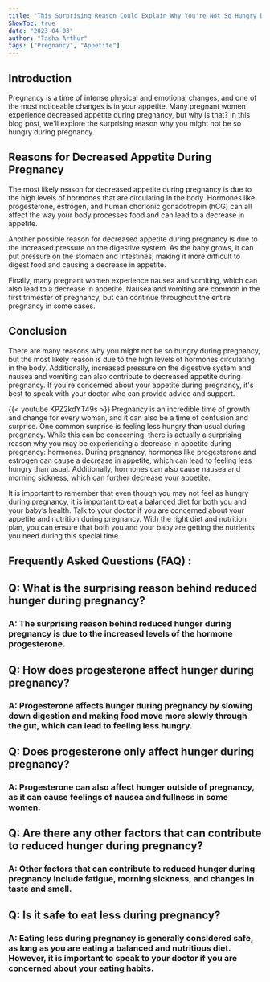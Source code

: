 ```yaml
---
title: "This Surprising Reason Could Explain Why You're Not So Hungry During Pregnancy!"
ShowToc: true 
date: "2023-04-03"
author: "Tasha Arthur" 
tags: ["Pregnancy", "Appetite"]
---
```

## Introduction

Pregnancy is a time of intense physical and emotional changes, and one of the most noticeable changes is in your appetite. Many pregnant women experience decreased appetite during pregnancy, but why is that? In this blog post, we'll explore the surprising reason why you might not be so hungry during pregnancy.

## Reasons for Decreased Appetite During Pregnancy

The most likely reason for decreased appetite during pregnancy is due to the high levels of hormones that are circulating in the body. Hormones like progesterone, estrogen, and human chorionic gonadotropin (hCG) can all affect the way your body processes food and can lead to a decrease in appetite.

Another possible reason for decreased appetite during pregnancy is due to the increased pressure on the digestive system. As the baby grows, it can put pressure on the stomach and intestines, making it more difficult to digest food and causing a decrease in appetite.

Finally, many pregnant women experience nausea and vomiting, which can also lead to a decrease in appetite. Nausea and vomiting are common in the first trimester of pregnancy, but can continue throughout the entire pregnancy in some cases.

## Conclusion

There are many reasons why you might not be so hungry during pregnancy, but the most likely reason is due to the high levels of hormones circulating in the body. Additionally, increased pressure on the digestive system and nausea and vomiting can also contribute to decreased appetite during pregnancy. If you're concerned about your appetite during pregnancy, it's best to speak with your doctor who can provide advice and support.

{{< youtube KPZ2kdYT49s >}} 
Pregnancy is an incredible time of growth and change for every woman, and it can also be a time of confusion and surprise. One common surprise is feeling less hungry than usual during pregnancy. While this can be concerning, there is actually a surprising reason why you may be experiencing a decrease in appetite during pregnancy: hormones. During pregnancy, hormones like progesterone and estrogen can cause a decrease in appetite, which can lead to feeling less hungry than usual. Additionally, hormones can also cause nausea and morning sickness, which can further decrease your appetite. 

It is important to remember that even though you may not feel as hungry during pregnancy, it is important to eat a balanced diet for both you and your baby’s health. Talk to your doctor if you are concerned about your appetite and nutrition during pregnancy. With the right diet and nutrition plan, you can ensure that both you and your baby are getting the nutrients you need during this special time.

## Frequently Asked Questions (FAQ) :
<h2>Q: What is the surprising reason behind reduced hunger during pregnancy?</h2>

<h3>A: The surprising reason behind reduced hunger during pregnancy is due to the increased levels of the hormone progesterone.</h3>

<h2>Q: How does progesterone affect hunger during pregnancy?</h2>

<h3>A: Progesterone affects hunger during pregnancy by slowing down digestion and making food move more slowly through the gut, which can lead to feeling less hungry.</h3>

<h2>Q: Does progesterone only affect hunger during pregnancy?</h2>

<h3>A: Progesterone can also affect hunger outside of pregnancy, as it can cause feelings of nausea and fullness in some women.</h3>

<h2>Q: Are there any other factors that can contribute to reduced hunger during pregnancy?</h2>

<h3>A: Other factors that can contribute to reduced hunger during pregnancy include fatigue, morning sickness, and changes in taste and smell.</h3>

<h2>Q: Is it safe to eat less during pregnancy?</h2>

<h3>A: Eating less during pregnancy is generally considered safe, as long as you are eating a balanced and nutritious diet. However, it is important to speak to your doctor if you are concerned about your eating habits.</h3>




